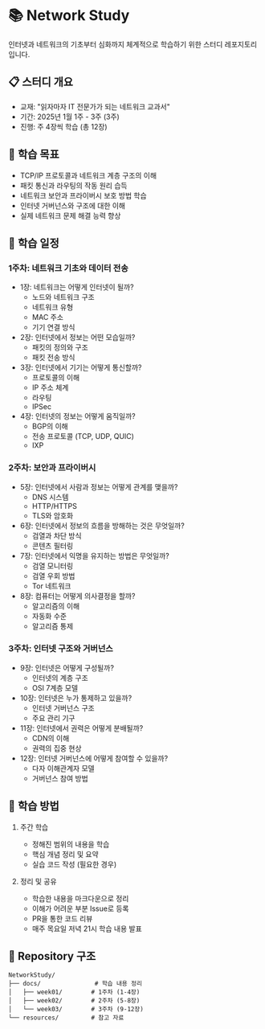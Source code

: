 # 📚 Network Study

인터넷과 네트워크의 기초부터 심화까지 체계적으로 학습하기 위한 스터디 레포지토리입니다.

## 📋 스터디 개요
- 교재: "읽자마자 IT 전문가가 되는 네트워크 교과서"
- 기간: 2025년 1월 1주 - 3주 (3주)
- 진행: 주 4장씩 학습 (총 12장)

## 🎯 학습 목표
- TCP/IP 프로토콜과 네트워크 계층 구조의 이해
- 패킷 통신과 라우팅의 작동 원리 습득
- 네트워크 보안과 프라이버시 보호 방법 학습
- 인터넷 거버넌스와 구조에 대한 이해
- 실제 네트워크 문제 해결 능력 향상

## 📅 학습 일정

### 1주차: 네트워크 기초와 데이터 전송
- 1장: 네트워크는 어떻게 인터넷이 될까?
  - 노드와 네트워크 구조
  - 네트워크 유형
  - MAC 주소
  - 기기 연결 방식
- 2장: 인터넷에서 정보는 어떤 모습일까?
  - 패킷의 정의와 구조
  - 패킷 전송 방식
- 3장: 인터넷에서 기기는 어떻게 통신할까?
  - 프로토콜의 이해
  - IP 주소 체계
  - 라우팅
  - IPSec
- 4장: 인터넷의 정보는 어떻게 움직일까?
  - BGP의 이해
  - 전송 프로토콜 (TCP, UDP, QUIC)
  - IXP

### 2주차: 보안과 프라이버시
- 5장: 인터넷에서 사람과 정보는 어떻게 관계를 맺을까?
  - DNS 시스템
  - HTTP/HTTPS
  - TLS와 암호화
- 6장: 인터넷에서 정보의 흐름을 방해하는 것은 무엇일까?
  - 검열과 차단 방식
  - 콘텐츠 필터링
- 7장: 인터넷에서 익명을 유지하는 방법은 무엇일까?
  - 검열 모니터링
  - 검열 우회 방법
  - Tor 네트워크
- 8장: 컴퓨터는 어떻게 의사결정을 할까?
  - 알고리즘의 이해
  - 자동화 수준
  - 알고리즘 통제

### 3주차: 인터넷 구조와 거버넌스
- 9장: 인터넷은 어떻게 구성될까?
  - 인터넷의 계층 구조
  - OSI 7계층 모델
- 10장: 인터넷은 누가 통제하고 있을까?
  - 인터넷 거버넌스 구조
  - 주요 관리 기구
- 11장: 인터넷에서 권력은 어떻게 분배될까?
  - CDN의 이해
  - 권력의 집중 현상
- 12장: 인터넷 거버넌스에 어떻게 참여할 수 있을까?
  - 다자 이해관계자 모델
  - 거버넌스 참여 방법

## 📝 학습 방법
1. 주간 학습
   - 정해진 범위의 내용을 학습
   - 핵심 개념 정리 및 요약
   - 실습 코드 작성 (필요한 경우)

2. 정리 및 공유
   - 학습한 내용을 마크다운으로 정리
   - 이해가 어려운 부분 Issue로 등록
   - PR을 통한 코드 리뷰
   - 매주 목요일 저녁 21시 학습 내용 발표

## 📂 Repository 구조
```
NetworkStudy/
├── docs/               # 학습 내용 정리
│   ├── week01/        # 1주차 (1-4장)
│   ├── week02/        # 2주차 (5-8장)
│   └── week03/        # 3주차 (9-12장)
└── resources/         # 참고 자료
```

